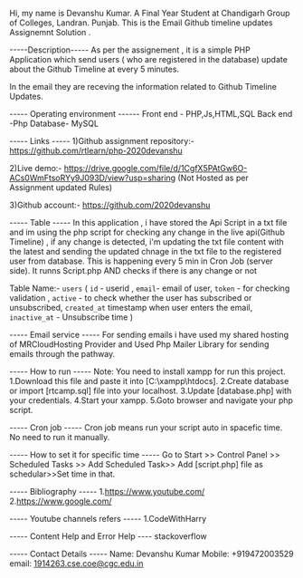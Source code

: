 Hi, my name is Devanshu Kumar. A Final Year Student at Chandigarh Group of Colleges, Landran. Punjab. This is the Email Github timeline updates Assignemnt Solution .

-----Description----- As per the assignement , it is a simple PHP Application which send users ( who are registered in the database) update about the Github Timeline at every 5 minutes.

In the email they are receving the information related to Github Timeline Updates.

----- Operating environment ------ Front end - PHP,Js,HTML,SQL Back end -Php Database- MySQL

----- Links ----- 1)Github assignment repository:- https://github.com/rtlearn/php-2020devanshu

2)Live demo:- https://drive.google.com/file/d/1CgfX5PAtGw6O-ACs0WmFtsoRYy9J093D/view?usp=sharing  (Not Hosted as per Assignment updated Rules)

3)Github account:- https://github.com/2020devanshu

----- Table ----- In this application , i have stored the Api Script in a txt file and im using the php script for checking any change in the live api(Github Timeline) , if any change is detected, i'm updating the txt file content with the latest and sending the updated chnage in the txt file to the registered user from database. This is happening every 5 min in Cron Job (server side). It runns Script.php AND checks if there is any change or not

Table Name:- `users` ( `id` - userid , `email`- email of user, `token` - for checking validation , `active` - to check whether the user has subscribed or unsubscribed, `created_at` timestamp when user enters the email, `inactive_at` - Unsubscribe time  )

----- Email service ----- For sending emails i have used my shared hosting of MRCloudHosting Provider and Used Php Mailer Library for sending emails through the pathway.

----- How to run ----- Note: You need to install xampp for run this project. 1.Download this file and paste it into [C:\xampp\htdocs]. 2.Create database or import [rtcamp.sql] file into your localhost. 3.Update [database.php] with your credentials. 4.Start your xampp. 5.Goto browser and navigate your php script.

----- Cron job ----- Cron job means run your script auto in spacefic time. No need to run it manually.

----- How to set it for specific time ----- Go to Start >> Control Panel >> Scheduled Tasks >> Add Scheduled Task>> Add [script.php] file as schedular>>Set time in that.

----- Bibliography ----- 1.https://www.youtube.com/ 2.https://www.google.com/ 

----- Youtube channels refers ----- 1.CodeWithHarry 

----- Content Help and Error Help ---- stackoverflow

----- Contact Details ----- Name: Devanshu Kumar Mobile: +919472003529 email: 1914263.cse.coe@cgc.edu.in